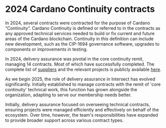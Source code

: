 # 2024 Cardano Continuity contracts

In 2024, several contracts were contracted for the purpose of Cardano “Continuity”. Cardano Continuity is defined or referred to in the contracts as any approved technical services needed to build or fix current and future areas of the Cardano blockchain. Continuity in this definition can include new development, such as the CIP-1694 governance software, upgrades to components or improvements in testing.&#x20;

In 2024, delivery assurance was pivotal in the core continuity remit, managing 14 contracts. Most of which have successfully completed. The complete list of [suppliers](cardano-continuity-suppliers/) and the relevant projects is publicly available [here](cardano-continuity-suppliers/cardano-continuity-reports/).

As we begin 2025, the role of delivery assurance in Intersect has evolved significantly. Initially established to manage contracts with the remit of 'core continuity' technical work, this function has grown alongside the organization, adapting to serve our membership needs better.

Initially, delivery assurance focused on overseeing technical contracts, ensuring projects were managed efficiently and effectively on behalf of the ecosystem. Over time, however, the team's responsibilities have expanded to provide broader support across various contract types.&#x20;

